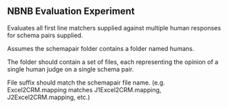 ## NBNB Evaluation Experiment ##

Evaluates all first line matchers supplied against multiple human responses for schema pairs supplied.

Assumes the schemapair folder contains a folder named humans.

The folder should contain a set of files, each representing the opinion of a single human judge on a single schema pair.

File suffix should match the schemapair file name. (e.g. Excel2CRM.mapping matches J1Excel2CRM.mapping, J2Excel2CRM.mapping, etc.) 